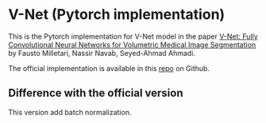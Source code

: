 # V-Net (Pytorch implementation)
This is the Pytorch implementation for V-Net model in the paper [V-Net: Fully Convolutional Neural Networks for  Volumetric Medical Image Segmentation](https://arxiv.org/abs/1606.04797) by Fausto Milletari, Nassir Navab, Seyed-Ahmad Ahmadi.

The official implementation is available in this [repo](https://github.com/faustomilletari/VNet) on Github.

## Difference with the official version
This version add batch normalization.
